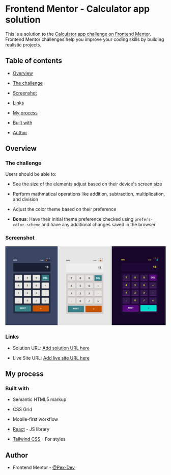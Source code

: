 #  Frontend Mentor - Calculator app solution

  

This is a solution to the [Calculator app challenge on Frontend Mentor](https://www.frontendmentor.io/challenges/calculator-app-9lteq5N29). Frontend Mentor challenges help you improve your coding skills by building realistic projects.

  

##  Table of contents

  

-  [Overview](#overview)

-  [The challenge](#the-challenge)

-  [Screenshot](#screenshot)

-  [Links](#links)

-  [My process](#my-process)

-  [Built with](#built-with)

-  [Author](#author)

  


  

##  Overview

  

###  The challenge

  

Users should be able to:

  

-  See the size of the elements adjust based on their device's screen size

-  Perform mathmatical operations like addition, subtraction, multiplication, and division

-  Adjust the color theme based on their preference

-  **Bonus**: Have their initial theme preference checked using `prefers-color-scheme` and have any additional changes saved in the browser

  

###  Screenshot

![](screenshots/calc-app.jpg)

  

###  Links

  

-  Solution URL: [Add solution URL here](https://your-solution-url.com)

-  Live Site URL: [Add live site URL here](https://your-live-site-url.com)

  

##  My process

  

###  Built with

  

-  Semantic HTML5 markup

-  CSS Grid

-  Mobile-first workflow

-  [React](https://reactjs.org/) - JS library

-  [Tailwind CSS](https://tailwindcss.com/) - For styles

   

##  Author

 
-  Frontend Mentor - [@Pex-Dev](https://www.frontendmentor.io/profile/Pex-Dev)

